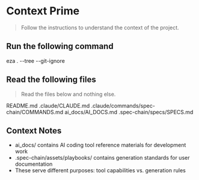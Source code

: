 # Context Prime
> Follow the instructions to understand the context of the project.

## Run the following command

eza . --tree --git-ignore

## Read the following files
> Read the files below and nothing else.

README.md
.claude/CLAUDE.md
.claude/commands/spec-chain/COMMANDS.md
ai_docs/AI_DOCS.md
.spec-chain/specs/SPECS.md

## Context Notes
- ai_docs/ contains AI coding tool reference materials for development work
- .spec-chain/assets/playbooks/ contains generation standards for user documentation
- These serve different purposes: tool capabilities vs. generation rules
